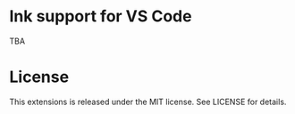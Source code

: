 # Ink support for VS Code

TBA

# License

This extensions is released under the MIT license. See LICENSE for details.
